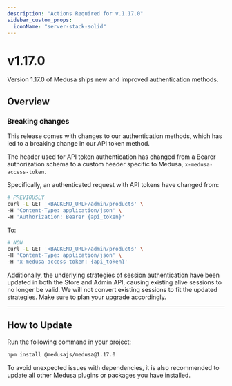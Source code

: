 ```yaml
---
description: "Actions Required for v.1.17.0"
sidebar_custom_props:
  iconName: "server-stack-solid"
---
```


# v1.17.0

Version 1.17.0 of Medusa ships new and improved authentication methods.

## Overview

### Breaking changes

This release comes with changes to our authentication methods, which has led to a breaking change in our API token method.

The header used for API token authentication has changed from a Bearer authorization schema to a custom header specific to Medusa, `x-medusa-access-token`.

Specifically, an authenticated request with API tokens have changed from:

```bash
# PREVIOUSLY
curl -L GET '<BACKEND_URL>/admin/products' \
-H 'Content-Type: application/json' \
-H 'Authorization: Bearer {api_token}'
```

To:

```bash
# NOW
curl -L GET '<BACKEND_URL>/admin/products' \
-H 'Content-Type: application/json' \
-H 'x-medusa-access-token: {api_token}'
```

Additionally, the underlying strategies of session authentication have been updated in both the Store and Admin API, causing existing alive sessions to no longer be valid. We will not convert existing sessions to fit the updated strategies. Make sure to plan your upgrade accordingly.

---

## How to Update

Run the following command in your project:

```bash npm2yarn
npm install @medusajs/medusa@1.17.0
```

To avoid unexpected issues with dependencies, it is also recommended to update all other Medusa plugins or packages you have installed.
